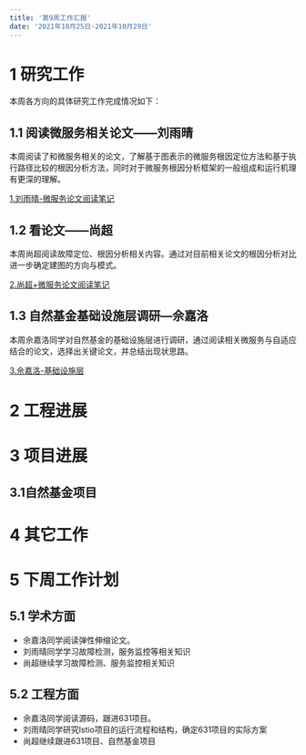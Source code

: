 ```yaml
---
title: '第9周工作汇报'
date: '2021年10月25日-2021年10月29日'
---
```


<!-- 只允许使用一级标题和二级标题 -->

# 1 研究工作

本周各方向的具体研究工作完成情况如下：

## 1.1 阅读微服务相关论文——刘雨晴

本周阅读了和微服务相关的论文，了解基于图表示的微服务根因定位方法和基于执行路径比较的根因分析方法，同时对于微服务根因分析框架的一般组成和运行机理有更深的理解。

[1.刘雨晴-微服务论文阅读笔记](1.刘雨晴+微服务论文阅读笔记.docx)

## 1.2 看论文——尚超

本周尚超阅读故障定位、根因分析相关内容。通过对目前相关论文的根因分析对比进一步确定建图的方向与模式。

[2.尚超+微服务论文阅读笔记](2.尚超+微服务论文阅读笔记.docx)

## 1.3 自然基金基础设施层调研—佘嘉洛

本周佘嘉洛同学对自然基金的基础设施层进行调研，通过阅读相关微服务与自适应结合的论文，选择出关键论文，并总结出现状思路。

[3.佘嘉洛-基础设施层](3.佘嘉洛+基础设施层.docx)

# 2 工程进展

# 3 项目进展

## 3.1自然基金项目


# 4 其它工作

# 5 下周工作计划

## 5.1 学术方面

* 佘嘉洛同学阅读弹性伸缩论文。
* 刘雨晴同学学习故障检测，服务监控等相关知识
* 尚超继续学习故障检测、服务监控相关知识

## 5.2 工程方面

* 佘嘉洛同学阅读源码，跟进631项目。
* 刘雨晴同学研究Istio项目的运行流程和结构，确定631项目的实际方案
* 尚超继续跟进631项目、自然基金项目
